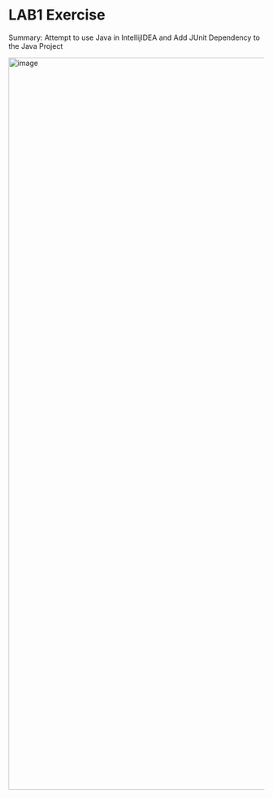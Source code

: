 # LAB1 Exercise

Summary:
Attempt to use Java in IntellijIDEA and Add JUnit Dependency to the Java Project

<img width="1440" alt="image" src="https://github.com/kurtislam0325/Software_Engineering_COMP3111/assets/120923998/a56f4e9b-93a3-4ca9-a642-2cfcb3bc1000">
